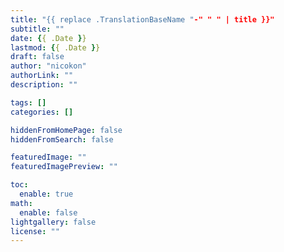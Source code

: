 ```yaml
---
title: "{{ replace .TranslationBaseName "-" " " | title }}"
subtitle: ""
date: {{ .Date }}
lastmod: {{ .Date }}
draft: false
author: "nicokon"
authorLink: ""
description: ""

tags: []
categories: []

hiddenFromHomePage: false
hiddenFromSearch: false

featuredImage: ""
featuredImagePreview: ""

toc:
  enable: true
math:
  enable: false
lightgallery: false
license: ""
---
```


<!--more-->
